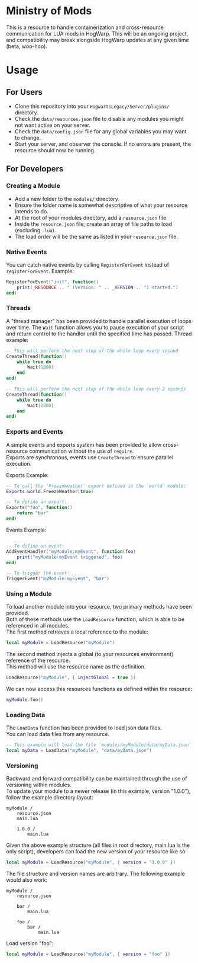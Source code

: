 # Ministry of Mods

This is a resource to handle containerization and cross-resource communication for LUA mods in HogWarp. This will be an ongoing project, and compatibility may break alongside HogWarp updates at any given time (beta, woo-hoo).

# Usage

## For Users

- Clone this repository into your `HogwartsLegacy/Server/plugins/` directory.   
- Check the `data/resources.json` file to disable any modules you might not want active on your server.   
- Check the `data/config.json` file for any global variables you may want to change.
- Start your server, and observer the console. If no errors are present, the resource should now be running.   

## For Developers

### Creating a Module

- Add a new folder to the `modules/` directory.  
- Ensure the folder name is somewhat descriptive of what your resource intends to do.   
- At the root of your modules directory, add a `resource.json` file.   
- Inside the `resource.json` file, create an array of file paths to load (excluding `.lua`).   
- The load order will be the same as listed in your `resource.json` file.   

### Native Events

You can catch native events by calling `RegisterForEvent` instead of `registerForEvent`.
Example:

```lua
RegisterForEvent("init", function()
    print(_RESOURCE .. " (Version: " .. _VERSION .. ") started.")
end)
```

### Threads

A "thread manager" has been provided to handle parallel execution of loops over time.
The `Wait` function allows you to pause execution of your script and return control to the handler until the specified time has passed.
Thread example:

```lua
-- This will perform the next step of the while loop every second
CreateThread(function()
    while true do
        Wait(1000)
    end
end)

-- This will perform the next step of the while loop every 2 seconds
CreateThread(function()
    while true do
        Wait(2000)
    end
end)
```

### Exports and Events

A simple events and exports system has been provided to allow cross-resource communication without the use of `require`.   
Exports are synchronous, events use `CreateThread` to ensure parallel execution.

Exports Example:
```lua
-- To call the `FreezeWeather` export defined in the `world` module:
Exports.world.FreezeWeather(true)

-- To define an export:
Exports("foo", function()
    return "bar"
end)
```
Events Example:
```lua

-- To define an event:
AddEventHandler("myModule:myEvent", function(foo)
    print("myModule:myEvent triggered", foo)
end)

-- To trigger the event:
TriggerEvent("myModule:myEvent", "bar")
```

### Using a Module

To load another module into your resource, two primary methods have been provided.   
Both of these methods use the `LoadResource` function, which is able to be referenced in all modules.   
The first method retrieves a local reference to the module:

```lua
local myModule = LoadResource("myModule")
```

The second method injects a global (to your resources environment) reference of the resource.   
This method will use the resource name as the definition.

```lua
LoadResource("myModule", { injectGlobal = true })
```

We can now access this resources functions as defined within the resource:

```lua
myModule.foo()
```

### Loading Data

The `LoadData` function has been provided to load json data files.   
You can load data files from any resource.

```lua
-- This example will load the file `modules/myModule/data/myData.json` into a table.
local myData = LoadData("myModule", "data/myData.json")
```

### Versioning

Backward and forward compatibility can be maintained through the use of versioning within modules.   
To update your module to a newer release (in this example, version "1.0.0"), follow the example directory layout:

```
myModule /
    resource.json
    main.lua

    1.0.0 /
        main.lua
```

Given the above example structure (all files in root directory, main.lua is the only script), developers can load the new version of your resource like so:

```lua
local myModule = LoadResource("myModule", { version = "1.0.0" })
```

The file structure and version names are arbitrary. The following example would also work:

```
myModule /
    resource.json
    
    bar / 
        main.lua

    foo /
        bar /
            main.lua
```

Load version "foo":

```lua
local myModule = LoadResource("myModule", { version = "foo" })
```